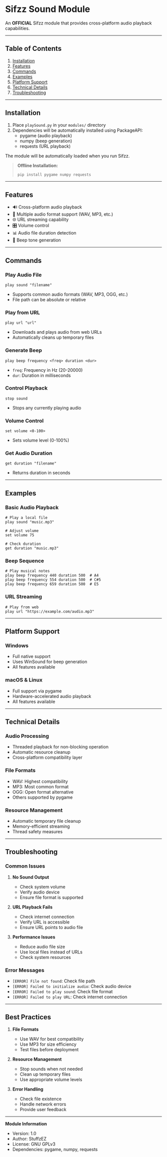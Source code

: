 # Sifzz Sound Module

An **OFFICIAL** Sifzz module that provides cross-platform audio playback capabilities.

---

## Table of Contents

1. [Installation](#installation)
2. [Features](#features)
3. [Commands](#commands)
4. [Examples](#examples)
5. [Platform Support](#platform-support)
6. [Technical Details](#technical-details)
7. [Troubleshooting](#troubleshooting)

---

## Installation

1. Place `playSound.py` in your `modules/` directory
2. Dependencies will be automatically installed using PackageAPI:
   - pygame (audio playback)
   - numpy (beep generation)
   - requests (URL playback)

The module will be automatically loaded when you run Sifzz.

> **Offline Installation:**
>
> ```bash
> pip install pygame numpy requests
> ```

---

## Features

- 🔊 Cross-platform audio playback
- 🎵 Multiple audio format support (WAV, MP3, etc.)
- 🌐 URL streaming capability
- 🎛️ Volume control
- 📊 Audio file duration detection
- 🔔 Beep tone generation

---

## Commands

### Play Audio File

```
play sound "filename"
```

- Supports common audio formats (WAV, MP3, OGG, etc.)
- File path can be absolute or relative

### Play from URL

```
play url "url"
```

- Downloads and plays audio from web URLs
- Automatically cleans up temporary files

### Generate Beep

```
play beep frequency <freq> duration <dur>
```

- `freq`: Frequency in Hz (20-20000)
- `dur`: Duration in milliseconds

### Control Playback

```
stop sound
```

- Stops any currently playing audio

### Volume Control

```
set volume <0-100>
```

- Sets volume level (0-100%)

### Get Audio Duration

```
get duration "filename"
```

- Returns duration in seconds

---

## Examples

### Basic Audio Playback

```
# Play a local file
play sound "music.mp3"

# Adjust volume
set volume 75

# Check duration
get duration "music.mp3"
```

### Beep Sequence

```
# Play musical notes
play beep frequency 440 duration 500  # A4
play beep frequency 554 duration 500  # C#5
play beep frequency 659 duration 500  # E5
```

### URL Streaming

```
# Play from web
play url "https://example.com/audio.mp3"
```

---

## Platform Support

### Windows

- Full native support
- Uses WinSound for beep generation
- All features available

### macOS & Linux

- Full support via pygame
- Hardware-accelerated audio playback
- All features available

---

## Technical Details

### Audio Processing

- Threaded playback for non-blocking operation
- Automatic resource cleanup
- Cross-platform compatibility layer

### File Formats

- WAV: Highest compatibility
- MP3: Most common format
- OGG: Open format alternative
- Others supported by pygame

### Resource Management

- Automatic temporary file cleanup
- Memory-efficient streaming
- Thread safety measures

---

## Troubleshooting

### Common Issues

1. **No Sound Output**

   - Check system volume
   - Verify audio device
   - Ensure file format is supported

2. **URL Playback Fails**

   - Check internet connection
   - Verify URL is accessible
   - Ensure URL points to audio file

3. **Performance Issues**
   - Reduce audio file size
   - Use local files instead of URLs
   - Check system resources

### Error Messages

- `[ERROR] File not found`: Check file path
- `[ERROR] Failed to initialize audio`: Check audio device
- `[ERROR] Failed to play sound`: Check file format
- `[ERROR] Failed to play URL`: Check internet connection

---

## Best Practices

1. **File Formats**

   - Use WAV for best compatibility
   - Use MP3 for size efficiency
   - Test files before deployment

2. **Resource Management**

   - Stop sounds when not needed
   - Clean up temporary files
   - Use appropriate volume levels

3. **Error Handling**
   - Check file existence
   - Handle network errors
   - Provide user feedback

---

**Module Information**

- Version: 1.0
- Author: StuffzEZ
- License: GNU GPLv3
- Dependencies: pygame, numpy, requests
